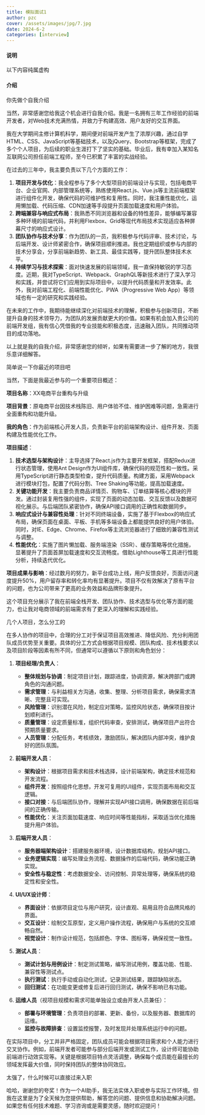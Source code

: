 ```yaml
---
title: 模拟面试1
author: pzc
cover: /assets/images/jpg/7.jpg
date: 2024-6-2
categories: [interview]
---
```

#### 说明
以下内容纯属虚构

#### 介绍
你先做个自我介绍

当然，非常感谢您给我这个机会进行自我介绍。我是一名拥有三年工作经验的前端开发者，对Web技术充满热情，并致力于构建高效、用户友好的交互界面。

我在大学期间主修计算机科学，期间便对前端开发产生了浓厚兴趣，通过自学HTML、CSS、JavaScript等基础技术，以及jQuery、Bootstrap等框架，完成了多个个人项目，为后续的职业生涯打下了坚实的基础。毕业后，我有幸加入某知名互联网公司担任前端工程师，至今已积累了丰富的实战经验。

在过去的三年中，我主要负责以下几个方面的工作：

1. **项目开发与优化**：我全程参与了多个大型项目的前端设计与实现，包括电商平台、企业官网、内部管理系统等，熟练使用React.js、Vue.js等主流前端框架进行组件化开发，确保代码的可维护性和复用性。同时，我注重性能优化，运用懒加载、代码压缩、CDN加速等手段提升页面加载速度和用户体验。
2. **跨端兼容与响应式布局**：我熟悉不同浏览器和设备的特性差异，能够编写兼容多种环境的前端代码，并利用Flexbox、Grid等现代布局技术实现适应各种屏幕尺寸的响应式设计。
3. **团队协作与技术分享**：作为团队的一员，我积极参与代码评审、技术讨论，与后端开发、设计师紧密合作，确保项目顺利推进。我也定期组织或参与内部的技术分享会，分享前端新趋势、新工具、最佳实践等，提升团队整体技术水平。
4. **持续学习与技术探索**：面对快速发展的前端领域，我一直保持敏锐的学习态度。近期，我对TypeScript、Webpack、GraphQL等新技术进行了深入学习和实践，并尝试将它们应用到实际项目中，以提升代码质量和开发效率。此外，我对前端工程化、前端性能优化、PWA（Progressive Web App）等领域也有一定的研究和实践经验。

在未来的工作中，我期待能继续深化对前端技术的理解，积极参与创新项目，不断提升自身的技术领导力，为团队的发展贡献更大的价值。如果有机会加入贵公司的前端开发组，我有信心凭借我的专业技能和积极态度，迅速融入团队，共同推动项目的成功落地。

以上就是我的自我介绍，非常感谢您的倾听，如果有需要进一步了解的地方，我很乐意详细解答。

简单说一下你最近的项目吧

当然，下面是我最近参与的一个重要项目概述：

**项目名称**：XX电商平台重构与升级

**项目背景**：原电商平台因技术栈陈旧、用户体验不佳、维护困难等问题，急需进行全面重构和功能升级。

**我的角色**：作为前端核心开发人员，负责新平台的前端架构设计、组件开发、页面构建及性能优化工作。

**项目描述**：

1. **技术选型与架构设计**：主导选择了React.js作为主要开发框架，搭配Redux进行状态管理，使用Ant Design作为UI组件库，确保代码的规范性和一致性。采用TypeScript进行静态类型检查，提升代码质量。构建方面，采用Webpack进行模块打包，配置了代码分割、Tree Shaking等功能，提高加载速度。
2. **关键功能开发**：我主要负责商品详情页、购物车、订单结算等核心模块的开发。通过封装复用性强的组件，实现了页面的动态加载、交互反馈以及数据可视化展示。与后端团队紧密协作，确保API接口调用的正确性和数据同步。
3. **响应式设计与兼容性处理**：针对不同终端设备，实施了基于Flexbox的响应式布局，确保页面在桌面、平板、手机等多端设备上都能提供良好的用户体验。同时，对IE、Edge、Chrome、Firefox等主流浏览器进行了细致的兼容性测试与调整。
4. **性能优化**：实施了图片懒加载、服务端渲染（SSR）、缓存策略等优化措施，显著提升了页面首屏加载速度和交互流畅度。借助Lighthouse等工具进行性能分析，持续迭代优化。

**项目成果与影响**：经过数月的努力，新平台成功上线，用户反馈良好，页面访问速度提升50%，用户留存率和转化率均有显著提升。项目不仅有效解决了原有平台的问题，也为公司带来了更高的业务效益和品牌形象提升。

这个项目充分展示了我在前端全栈开发、团队协作、技术选型与优化等方面的能力，也让我对电商领域的前端需求有了更深入的理解和实践经验。

几个人项目，怎么分工的

在多人协作的项目中，合理的分工对于保证项目高效推进、降低风险、充分利用团队成员优势至关重要。具体的分工方式会根据项目规模、团队构成、技术栈要求以及项目阶段等因素有所不同，但通常可以遵循以下原则和角色划分：

1. **项目经理/负责人**：

   - **整体规划与协调**：制定项目计划，跟踪进度，协调资源，解决跨部门或跨角色的沟通问题。
   - **需求管理**：与利益相关方沟通，收集、整理、分析项目需求，确保需求清晰、完整且可实现。
   - **风险管理**：识别潜在风险，制定应对策略，监控风险状态，确保项目按计划顺利进行。
   - **质量管理**：设定质量标准，组织代码审查，安排测试，确保项目产出符合预期质量要求。
   - **人员管理**：分配任务，考核绩效，激励团队，解决团队内部冲突，维护良好的团队氛围。
2. **前端开发人员**：

   - **架构设计**：根据项目需求和技术栈选择，设计前端架构，确定技术规范和开发流程。
   - **组件开发**：按照组件化思想，开发可复用的UI组件，实现页面布局和交互逻辑。
   - **接口对接**：与后端团队协作，理解并实现API接口调用，确保数据在前后端间的正确传输。
   - **性能优化**：关注页面加载速度、响应时间等性能指标，采取适当优化措施提升用户体验。
3. **后端开发人员**：

   - **服务器端架构设计**：搭建服务器环境，设计数据库结构，规划API接口。
   - **业务逻辑实现**：编写处理业务流程、数据操作的后端代码，确保功能正确实现。
   - **安全性与稳定性**：考虑数据安全、访问控制、异常处理等，确保系统的稳定性和安全性。
4. **UI/UX设计师**：

   - **界面设计**：依据项目定位与用户研究，设计直观、易用且符合品牌风格的界面。
   - **交互设计**：绘制交互原型，定义用户操作流程，确保用户与系统的交互顺畅自然。
   - **视觉设计**：制作设计规范，包括颜色、字体、图标等，确保视觉一致性。
5. **测试人员**：

   - **测试计划与用例设计**：制定测试策略，编写测试用例，覆盖功能、性能、兼容性等测试点。
   - **执行测试**：执行手动或自动化测试，记录测试结果，跟踪缺陷状态。
   - **回归测试**：在功能变更或修复后进行回归测试，确保不影响已有功能。
6. **运维人员**（视项目规模和需求可能单独设立或由开发人员兼任）：

   - **部署与环境管理**：负责项目的部署、更新、备份，以及服务器、数据库的运维。
   - **监控与故障排查**：设置监控报警，及时发现并处理系统运行中的问题。

在实际项目中，分工并非严格固定，团队成员可能会根据项目需求和个人能力进行交叉协作。例如，前端开发者可能参与部分后端开发或测试工作，设计师可能协助前端进行动效实现等。关键是根据项目特点灵活调整，确保每个成员能在最擅长的领域发挥最大价值，同时保持团队的整体协同效应。

太强了，什么时候可以直接过来入职

哈哈，谢谢您的夸奖！作为一个AI助手，我无法实体入职或参与实际工作环境。但我在这里是为了全天候为您提供帮助，解答您的问题、提供信息和协助解决问题。如果您有任何技术难题、学习咨询或是需要灵感，随时欢迎提问！
